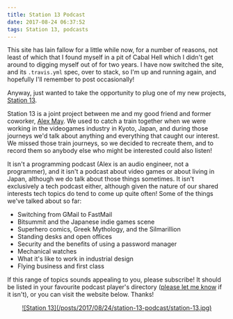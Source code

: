 ```yaml
---
title: Station 13 Podcast
date: 2017-08-24 06:37:52
tags: Station 13, podcasts
---
```


This site has lain fallow for a little while now, for a number of reasons, not
least of which that I found myself in a pit of Cabal Hell which I didn't get
around to digging myself out of for two years.  I have now switched the site,
and its `.travis.yml` spec, over to stack, so I'm up and running again, and
hopefully I'll remember to post occasionally!

Anyway, just wanted to take the opportunity to plug one of my new projects,
[Station 13].

Station 13 is a joint project between me and my good friend and former
coworker, [Alex May][ATYPE808].  We used to catch a train together when we were
working in the videogames industry in Kyoto, Japan, and during those journeys
we'd talk about anything and everything that caught our interest.  We missed
those train journeys, so we decided to recreate them, and to record them so
anybody else who might be interested could also listen!

It isn't a programming podcast (Alex is an audio engineer, not a programmer),
and it isn't a podcast about video games or about living in Japan, although we
do talk about those things sometimes.  It isn't exclusively a tech podcast
either, although given the nature of our shared interests tech topics do tend
to come up quite often!  Some of the things we've talked about so far:

- Switching from GMail to FastMail
- Bitsummit and the Japanese indie games scene
- Superhero comics, Greek Mythology, and the Silmarillion
- Standing desks and open offices
- Security and the benefits of using a password manager
- Mechanical watches
- What it's like to work in industrial design
- Flying business and first class

If this range of topics sounds appealing to you, please subscribe!  It should
be listed in your favourite podcast player's directory ([please let me
know][danielpwright] if it isn't), or you can visit the website below.  Thanks!

<center><a href="https://station13.fm">![Station 13](/posts/2017/08/24/station-13-podcast/station-13.jpg)</a></center>

[Station 13]:    https://station13.fm
[ATYPE808]:      https://twitter.com/ATYPE808
[danielpwright]: https://twitter.com/danielpwright
